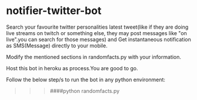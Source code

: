 # notifier-twitter-bot

Search your favourite twitter personalities latest tweet(like if they are doing live streams on twitch or something else, they may post messages like "on live".you can search for those messages) and Get instantaneous notification as SMS(Message) directly to your mobile.

Modify the mentioned sections in randomfacts.py with your information.

Host this bot in heroku as process.You are good to go.

Follow the below step/s to run the bot in any python environment:

>>>####python randomfacts.py
